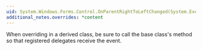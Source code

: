 ```yaml
---
uid: System.Windows.Forms.Control.OnParentRightToLeftChanged(System.EventArgs)
additional_notes.overrides: *content
---
```


<p>When overriding <xref href="System.Windows.Forms.Control.OnParentRightToLeftChanged(System.EventArgs)"></xref> in a derived class, be sure to call the base class's <xref href="System.Windows.Forms.Control.OnParentRightToLeftChanged(System.EventArgs)"></xref> method so that registered delegates receive the event.</p>


